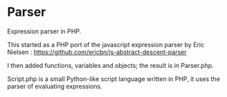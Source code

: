 # Parser

Expression parser in PHP.

This started as a PHP port of the javascript expression parser by Eric Nielsen : https://github.com/ericbn/js-abstract-descent-parser

I then added functions, variables and objects; the result is in Parser.php.

Script.php is a small Python-like script language written in PHP, it uses the parser of evaluating expressions.

